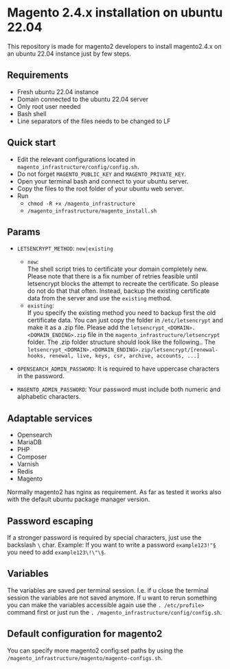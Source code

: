 # Magento 2.4.x installation on ubuntu 22.04
This repository is made for magento2 developers to install magento2.4.x on an 
ubuntu 22.04 instance just by few steps.

## Requirements
- Fresh ubuntu 22.04 instance
- Domain connected to the ubuntu 22.04 server
- Only root user needed
- Bash shell
- Line separators of the files needs to be changed to LF

## Quick start
- Edit the relevant configurations located in ``magento_infrastructure/config/config.sh``.
- Do not forget ``MAGENTO_PUBLIC_KEY`` and ``MAGENTO_PRIVATE_KEY``.
- Open your terminal bash and connect to your ubuntu server.
- Copy the files to the root folder of your ubuntu web server.
- Run 
  - ``chmod -R +x /magento_infrastructure``
  - ``/magento_infrastructure/magento_install.sh``

## Params

- ``LETSENCRYPT_METHOD``: ``new|existing``
    
    - ``new``:<br>
        The shell script tries to certificate your domain completely new. 
        Please note that there is a fix number of retries feasible 
        until letsencrypt blocks the attempt to recreate the certificate. So please do not do that that often. 
        Instead, backup the existing certificate data from the server and use the ``existing`` method. <br>
    - ``existing``: <br>
        If you specify the existing method you need to backup first the old certificate data.
        You can just copy the folder in ``/etc/letsencrypt`` and make it as a .zip file.
        Please add the ``letsencrypt_<DOMAIN>.<DOMAIN_ENDING>.zip`` 
        file in the `magento_infrastructure/letsencrypt` folder. The .zip folder structure should look like the following..
        The ``letsencrypt_<DOMAIN>.<DOMAIN_ENDING>.zip/letsencrypt/[renewal-hooks, renewal, live, keys, csr, archive, accounts, ...]``

- ``OPENSEARCH_ADMIN_PASSWORD``:
  It is required to have uppercase characters in the password.
- ``MAGENTO_ADMIN_PASSWORD``:
  Your password must include both numeric and alphabetic characters.
## Adaptable services

- Opensearch
- MariaDB
- PHP
- Composer
- Varnish
- Redis
- Magento

Normally magento2 has nginx as requirement. As far as tested it works also with 
the default ubuntu package manager version.

## Password escaping
If a stronger password is required by special characters, just use the backslash ``\`` char.
Example: If you want to write a password ``example123!"§`` you need to add ``example123\!\"\§``.

## Variables
The variables are saved per terminal session.
I.e. if u close the terminal session the variables are not saved anymore.
If u want to rerun something you can make the variables accessible again use the ``. /etc/profile>`` command first or
just run the ``. /magento_infrastructure/config/config.sh``.

## Default configuration for magento2
You can specify more magento2 config:set paths by using the ``/magento_infrastructure/magento/magento-configs.sh``.
